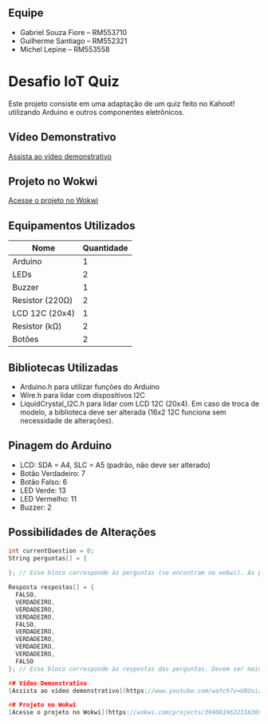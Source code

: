 ## Equipe
- Gabriel Souza Fiore – RM553710
- Guilherme Santiago – RM552321
- Michel Lepine – RM553558
  
# Desafio IoT Quiz

Este projeto consiste em uma adaptação de um quiz feito no Kahoot! utilizando Arduino e outros componentes eletrônicos.

## Vídeo Demonstrativo
[Assista ao vídeo demonstrativo](https://www.youtube.com/watch?v=U8Usizv7JS8)

## Projeto no Wokwi
[Acesse o projeto no Wokwi](https://wokwi.com/projects/394081962231636993)

## Equipamentos Utilizados
| Nome            | Quantidade |
|-----------------|------------|
| Arduino         | 1          |
| LEDs            | 2          |
| Buzzer          | 1          |
| Resistor (220Ω) | 2          |
| LCD 12C (20x4)  | 1          |
| Resistor (kΩ)   | 2          |
| Botões          | 2          |

## Bibliotecas Utilizadas
- Arduino.h para utilizar funções do Arduino
- Wire.h para lidar com dispositivos I2C
- LiquidCrystal_I2C.h para lidar com LCD 12C (20x4). Em caso de troca de modelo, a biblioteca deve ser alterada (16x2 12C funciona sem necessidade de alterações).

## Pinagem do Arduino
- LCD: SDA = A4, SLC = A5 (padrão, não deve ser alterado)
- Botão Verdadeiro: 7
- Botão Falso: 6
- LED Verde: 13
- LED Vermelho: 11
- Buzzer: 2

## Possibilidades de Alterações
```cpp
int currentQuestion = 0;
String perguntas[] = {
 
}; // Esse bloco corresponde às perguntas (se encontram no wokwi). As perguntas devem ser strings, não conter acentuações ou caracteres especiais, devido à limitação do display.

Resposta respostas[] = {
  FALSO,
  VERDADEIRO,
  VERDADEIRO,
  VERDADEIRO,
  FALSO,
  VERDADEIRO,
  VERDADEIRO,
  VERDADEIRO,
  VERDADEIRO,
  FALSO
}; // Esse bloco corresponde às respostas das perguntas. Devem ser maiúsculas.

## Vídeo Demonstrativo
[Assista ao vídeo demonstrativo](https://www.youtube.com/watch?v=U8Usizv7JS8)

## Projeto no Wokwi
[Acesse o projeto no Wokwi](https://wokwi.com/projects/394081962231636993)
